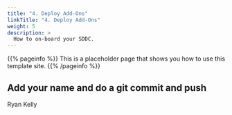```yaml
---
title: "4. Deploy Add-Ons"
linkTitle: "4. Deploy Add-Ons"
weight: 5
description: >
  How to on-board your SDDC. 
---
```


{{% pageinfo %}}
This is a placeholder page that shows you how to use this template site.
{{% /pageinfo %}}



## Add your name and do a git commit and push

Ryan Kelly


